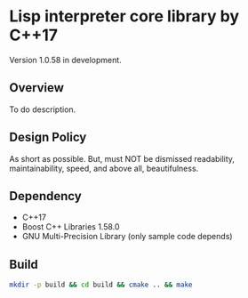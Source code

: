 # Lisp interpreter core library by C++17

Version 1.0.58 in development.

## Overview

To do description.

## Design Policy

As short as possible. But, must NOT be dismissed readability, maintainability, speed, and above all, beautifulness.

## Dependency

- C++17
- Boost C++ Libraries 1.58.0
- GNU Multi-Precision Library (only sample code depends)

## Build

``` sh
mkdir -p build && cd build && cmake .. && make
```


